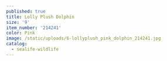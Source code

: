 ```yaml
---
published: true
title: Lolly Plush Dolphin
size: '9'
item_number: '214241'
color: Pink
image: /static/uploads/6-lollyplush_pink_dolphin_214241.jpg
catalog:
  - sealife-wildlife
---
```


